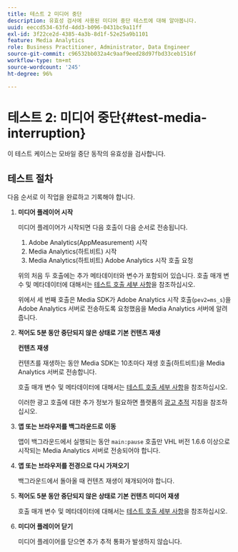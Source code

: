 ```yaml
---
title: 테스트 2 미디어 중단
description: 유효성 검사에 사용된 미디어 중단 테스트에 대해 알아봅니다.
uuid: eeccd534-63fd-4dd3-b096-0431bc9a11ff
exl-id: 3f22ce2d-4385-4a3b-8d1f-52e25a9b1101
feature: Media Analytics
role: Business Practitioner, Administrator, Data Engineer
source-git-commit: c96532bb032a4c9aaf9eed28d97fbd33ceb1516f
workflow-type: tm+mt
source-wordcount: '245'
ht-degree: 96%

---
```


# 테스트 2: 미디어 중단{#test-media-interruption}

이 테스트 케이스는 모바일 중단 동작의 유효성을 검사합니다.

## 테스트 절차

다음 순서로 이 작업을 완료하고 기록해야 합니다.

1. **미디어 플레이어 시작**

   미디어 플레이어가 시작되면 다음 호출이 다음 순서로 전송됩니다.

   1. Adobe Analytics(AppMeasurement) 시작
   1. Media Analytics(하트비트) 시작
   1. Media Analytics(하트비트) Adobe Analytics 시작 호출 요청

   위의 처음 두 호출에는 추가 메타데이터와 변수가 포함되어 있습니다. 호출 매개 변수 및 메타데이터에 대해서는 [테스트 호출 세부 사항](/help/sdk-implement/validation/test-call-details.md#start-the-media-player)을 참조하십시오.

   위에서 세 번째 호출은 Media SDK가 Adobe Analytics 시작 호출(`pev2=ms_s`)을 Adobe Analytics 서버로 전송하도록 요청했음을 Media Analytics 서버에 알려줍니다.

1. **적어도 5분 동안 중단되지 않은 상태로 기본 컨텐츠 재생**

   **컨텐츠 재생**

   컨텐츠를 재생하는 동안 Media SDK는 10초마다 재생 호출(하트비트)을 Media Analytics 서버로 전송합니다.

   호출 매개 변수 및 메타데이터에 대해서는 [테스트 호출 세부 사항](/help/sdk-implement/validation/test-call-details.md#play-main-content)을 참조하십시오.

   이러한 광고 호출에 대한 추가 정보가 필요하면 플랫폼의 [광고 추적](/help/sdk-implement/track-ads/track-ads-overview.md) 지침을 참조하십시오.

1. **앱 또는 브라우저를 백그라운드로 이동**

   앱이 백그라운드에서 실행되는 동안 `main:pause` 호출만 VHL 버전 1.6.6 이상으로 시작되는 Media Analytics 서버로 전송되어야 합니다.

1. **앱 또는 브라우저를 전경으로 다시 가져오기**

   백그라운드에서 돌아올 때 컨텐츠 재생이 재개되어야 합니다.

1. **적어도 5분 동안 중단되지 않은 상태로 기본 컨텐츠 미디어 재생**

   호출 매개 변수 및 메타데이터에 대해서는 [테스트 호출 세부 사항](/help/sdk-implement/validation/test-call-details.md#play-main-content)을 참조하십시오.

1. **미디어 플레이어 닫기**

   미디어 플레이어를 닫으면 추가 추적 통화가 발생하지 않습니다.
